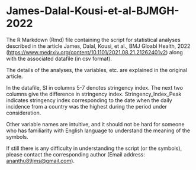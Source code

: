# James-Dalal-Kousi-et-al-BJMGH-2022
The R Markdown (Rmd) file containing the script for statistical analyses described in the article James, Dalal, Kousi, et al., BMJ Gloabl Health, 2022 (https://www.medrxiv.org/content/10.1101/2021.08.21.21262401v2) along with the associated datafile (in csv format).  

The details of the analyses, the variables, etc. are explained in the original article. 

In the datafile, SI in columns 5-7 denotes stringency index. The next two columns give the difference in stringency index. Stringency_Index_Peak indicates stringency index corresponding to the date when the daily incidence from a country was the highest during the period under consideration. 

Other variable names are intuitive, and it should not be hard for someone who has familiarity with English language to understand the meaning of the symbols.

If still there is any difficulty in understanding the script (or the symbols), please contact the corresponding author (Email address: ananthu89jms@gmail.com).  
